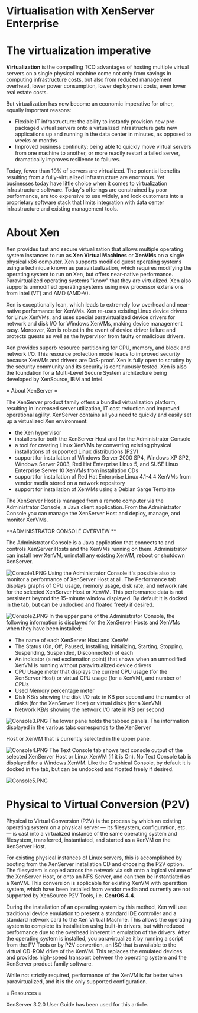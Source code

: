 # Virtualisation with XenServer Enterprise

# The virtualization imperative 

**Virtualization** is the compelling TCO advantages of hosting multiple virtual servers on a single physical machine come not only from savings in computing infrastructure costs, but also from reduced management overhead, lower power consumption, lower deployment costs, even lower real estate costs.

But virtualization has now become an economic imperative for other, equally important reasons:

- Flexible IT infrastructure: the ability to instantly provision new pre-packaged virtual servers onto a virtualized infrastructure gets new applications up and running in the data center in minutes, as opposed to weeks or months
- Improved business continuity: being able to quickly move virtual servers from one machine to another, or more readily restart a failed server, dramatically improves resilience to failures.

Today, fewer than 10% of servers are virtualized. The potential benefits resulting from a fully-virtualized infrastructure are enormous. Yet businesses today have little choice when it comes to virtualization infrastructure software. Today's offerings are constrained by poor performance, are too expensive to use widely, and lock customers into a proprietary software stack that limits integration with data center infrastructure and existing management tools.

# About Xen 

Xen provides fast and secure virtualization that allows multiple operating system instances to run as **Xen Virtual Machines** or **XenVMs** on a single physical x86 computer. Xen supports modified guest operating systems using a technique known as paravirtualization, which requires modifying the operating system to run on Xen, but offers near-native performance. Paravirtualized operating systems "know" that they are virtualized. Xen also supports unmodified operating systems using new processor extensions from Intel (VT) and AMD (AMD-V).

Xen is exceptionally lean, which leads to extremely low overhead and near-native performance for XenVMs. Xen re-uses existing Linux device drivers for Linux XenVMs, and uses special paravirtualized device drivers for network and disk I/O for Windows XenVMs, making device management easy. Moreover, Xen is robust in the event of device driver failure and protects guests as well as the hypervisor from faulty or malicious drivers.

Xen provides superb resource partitioning for CPU, memory, and block and network I/O. This resource protection model leads to improved security because XenVMs and drivers are DoS-proof. Xen is fully open to scrutiny by the security community and its security is continuously tested. Xen is also the foundation for a Multi-Level Secure System architecture being developed by XenSource, IBM and Intel.

= About XenServer = 

The XenServer product family offers a bundled virtualization platform, resulting in increased server utilization, IT cost reduction and improved operational agility. XenServer contains all you need to quickly and easily set up a virtualized Xen environment:

- the Xen hypervisor
- installers for both the XenServer Host and for the Administrator Console
- a tool for creating Linux XenVMs by converting existing physical installations of supported Linux distributions (P2V)
- support for installation of Windows Server 2000 SP4, Windows XP SP2, Windows Server 2003, Red Hat Enterprise Linux 5, and SUSE Linux Enterprise Server 10 XenVMs from installation CDs
- support for installation of Red Hat Enterprise Linux 4.1-4.4 XenVMs from vendor media stored on a network repository
- support for installation of XenVMs using a Debian Sarge Template

The XenServer Host is managed from a remote computer via the Administrator Console, a Java client application. From the Administrator Console you can manage the XenServer Host and deploy, manage, and monitor XenVMs.

**ADMINISTRATOR CONSOLE OVERVIEW **

The Administrator Console is a Java application that connects to and controls XenServer Hosts and the XenVMs running on them. Administrator can install new XenVM, uninstall any existing XenVM, reboot or shutdown XenServer.

![Console1.PNG](./attachments/Console1.PNG)
Using the Administrator Console it's possible also to monitor a performance of XenServer Host at all. The Performance tab displays graphs of CPU usage, memory usage, disk rate, and network rate for the selected XenServer Host or XenVM. This performance data is not persistent beyond the 15-minute window displayed. By default it is docked in the tab, but can be undocked and floated freely if desired.

![Console2.PNG](./attachments/Console2.PNG)
In the upper pane of the Administrator Console, the following information is displayed for the XenServer Hosts and XenVMs when they have been installed:

- The name of each XenServer Host and XenVM
- The Status (On, Off, Paused, Installing, Initializing, Starting, Stopping, Suspending, Suspended, Disconnected) of each
- An indicator (a red exclamation point) that shows when an unmodified XenVM is running without paravirtualized device drivers
- CPU Usage meter that displays the current CPU usage (for the XenServer Host) or virtual CPU usage (for a XenVM), and number of CPUs
- Used Memory percentage meter
- Disk KB/s showing the disk I/O rate in KB per second and the number of disks (for the XenServer Host) or virtual disks (for a XenVM)
- Network KB/s showing the network I/O rate in KB per second

![Console3.PNG](./attachments/Console3.PNG)
The lower pane holds the tabbed panels. The information displayed in the various tabs corresponds to the XenServer

Host or XenVM that is currently selected in the upper pane.

![Console4.PNG](./attachments/Console4.PNG)
The Text Console tab shows text console output of the selected XenServer Host or Linux XenVM (if it is On). No Text Console tab is displayed for a Windows XenVM. Like the Graphical Console, by default it is docked in the tab, but can be undocked and floated freely if desired.

![Console5.PNG](./attachments/Console5.PNG)
# Physical to Virtual Conversion (P2V) 

Physical to Virtual Conversion (P2V) is the process by which an existing operating system on a physical server — its filesystem, configuration, etc. — is cast into a virtualized instance of the same operating system and filesystem, transferred, instantiated, and started as a XenVM on the XenServer Host.

For existing physical instances of Linux servers, this is accomplished by booting from the XenServer installation CD and choosing the P2V option. The filesystem is copied across the network via ssh onto a logical volume of the XenServer Host, or onto an NFS Server, and can then be instantiated as a XenVM. This conversion is applicable for existing XenVM with operattion system, which have been installed from vendor media and currently are not supported by XenSource P2V Tools, i.e. **CentOS 4.4**.

During the installation of an operating system by this method, Xen will use traditional device emulation to present a standard IDE controller and a standard network card to the Xen Virtual Machine. This allows the operating system to complete its installation using built-in drivers, but with reduced performance due to the overhead inherent in emulation of the drivers. After the operating system is installed, you paravirtualize it by running a script from the PV Tools or by P2V convertion, an ISO that is available to the virtual CD-ROM drive of the XenVM. This replaces the emulated devices and provides high-speed transport between the operating system and the XenServer product family software.

While not strictly required, performance of the XenVM is far better when paravirtualized, and it is the only supported configuration.

= Resources = 

XenServer 3.2.0 User Guide has been used for this article.
